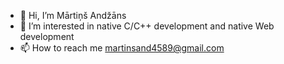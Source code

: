 - 👋 Hi, I’m Mārtiņš Andžāns
- 👀 I’m interested in native C/C++ development and native Web development
- 📫 How to reach me martinsand4589@gmail.com

<!---
MartinsAndzans/MartinsAndzans is a ✨ special ✨ repository because its `README.md` (this file) appears on your GitHub profile.
You can click the Preview link to take a look at your changes.
--->

